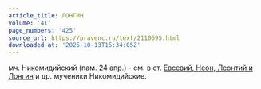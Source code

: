 ```yaml
---
article_title: ЛОНГИН
volume: '41'
page_numbers: '425'
source_url: https://pravenc.ru/text/2110695.html
downloaded_at: '2025-10-13T15:34:05Z'
---
```


мч. Никомидийский (пам. 24 апр.) - см. в ст. [Евсевий, Неон, Леонтий и Лонгин](<https://pravenc.ru/text/Евсевий  Неон  Леонтий и Лонгин.html>) и др. мученики Никомидийские.
